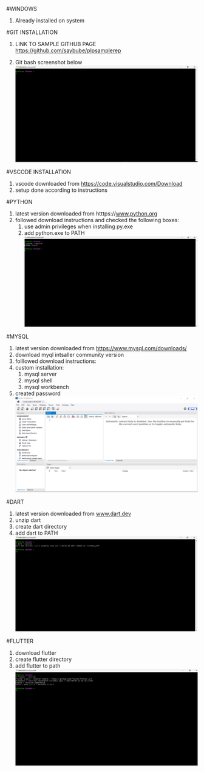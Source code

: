 #WINDOWS
1. Already installed on system


#GIT INSTALLATION
1. LINK TO SAMPLE GITHUB PAGE
https://github.com/saybube/plpsamplerep


2. Git bash screenshot below
![alt text](<GITHUB SS.png>)


#VSCODE INSTALLATION
1. vscode downloaded from https://code.visualstudio.com/Download
2. setup done according to instructions


#PYTHON
1. latest version downloaded from htttps://www.python.org
2. followed download instructions and checked the following boxes:
    1. use admin privileges when installing py.exe
    2. add python.exe to PATH
![alt text](<python ss.png>)


#MYSQL
1. latest version downloaded from https://www.mysql.com/downloads/
2. download myql intsaller community version
3. folllowed download instructions:
4. custom installation:
    1. mysql server
    2. mysql shell
    3. mysql workbench
5. created password
![alt text](<mysql workbench ss.png>)


#DART
1. latest version downloaded from www.dart.dev
2. unzip dart
3. create dart directory
4. add dart to PATH
![alt text](<dart ss.png>)


#FLUTTER
1. download flutter
2. create flutter directory
3. add flutter to path
![alt text](image.png)


    

